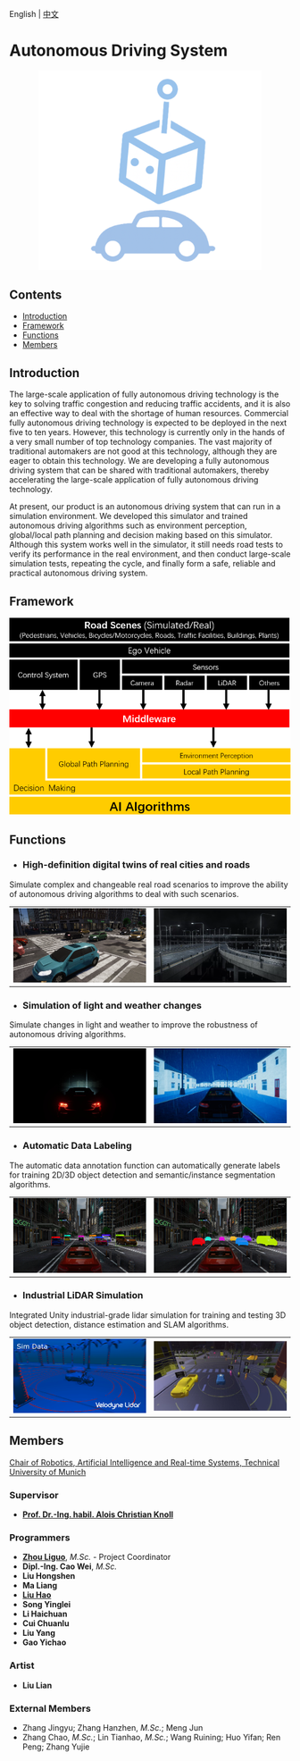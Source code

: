 English | [中文](https://github.com/tum-autonomousdriving/.github/blob/main/profile/README_zh.md)
# Autonomous Driving System

<p align="center"> <img alt="GitHub release" src="https://github.com/tum-autonomousdriving/.github/blob/main/images/Logo.png", width = "400"></p>

## Contents

- [Introduction](#introduction)
- [Framework](#framework)
- [Functions](#functions)
- [Members](#members)

## Introduction

The large-scale application of fully autonomous driving technology is the key to solving traffic congestion and reducing traffic accidents, and it is also an effective way to deal with the shortage of human resources. Commercial fully autonomous driving technology is expected to be deployed in the next five to ten years. However, this technology is currently only in the hands of a very small number of top technology companies. The vast majority of traditional automakers are not good at this technology, although they are eager to obtain this technology. We are developing a fully autonomous driving system that can be shared with traditional automakers, thereby accelerating the large-scale application of fully autonomous driving technology.

At present, our product is an autonomous driving system that can run in a simulation environment. We developed this simulator and trained autonomous driving algorithms such as environment perception, global/local path planning and decision making based on this simulator. Although this system works well in the simulator, it still needs road tests to verify its performance in the real environment, and then conduct large-scale simulation tests, repeating the cycle, and finally form a safe, reliable and practical autonomous driving system.
## Framework
![image](https://github.com/tum-autonomousdriving/.github/blob/main/images/framework.png)

## Functions
* ### High-definition digital twins of real cities and roads
Simulate complex and changeable real road scenarios to improve the ability of autonomous driving algorithms to deal with such scenarios.
<table>
  <tr>
    <td vlign="center">
      <img src="https://github.com/tum-autonomousdriving/.github/blob/main/images/urban.png" alt="Pin popup window">
    </td>
    <td vlign="center">
      <img src="https://github.com/tum-autonomousdriving/.github/blob/main/images/urban2.png" alt="Popup window">
    </td>
  </tr>
</table>

* ### Simulation of light and weather changes
Simulate changes in light and weather to improve the robustness of autonomous driving algorithms.
<table>
  <tr>
    <td vlign="center">
      <img src="https://github.com/tum-autonomousdriving/.github/blob/main/images/light.png" alt="Pin popup window", width ="600">
    </td>
    <td vlign="center">
      <img src="https://github.com/tum-autonomousdriving/.github/blob/main/images/weather.png" alt="Popup window", width ="600">
    </td>
  </tr>
</table>

* ### Automatic Data Labeling
The automatic data annotation function can automatically generate labels for training 2D/3D object detection and semantic/instance segmentation algorithms.
<table>
  <tr>
    <td vlign="center">
      <img src="https://github.com/tum-autonomousdriving/.github/blob/main/images/lable.png" alt="Pin popup window">
    </td>
    <td vlign="center">
      <img src="https://github.com/tum-autonomousdriving/.github/blob/main/images/segmentation.png" alt="Popup window">
    </td>
  </tr>
</table>

* ### Industrial LiDAR Simulation
Integrated Unity industrial-grade lidar simulation for training and testing 3D object detection, distance estimation and SLAM algorithms.
<table>
  <tr>
    <td vlign="center">
      <img src="https://github.com/tum-autonomousdriving/.github/blob/main/images/sim1.png" alt="Pin popup window", width ="600">
    </td>
    <td vlign="center">
      <img src="https://github.com/tum-autonomousdriving/.github/blob/main/images/Sim2.jpg" alt="Popup window", width ="600">
    </td>
  </tr>
</table>


## Members

<a href="https://www.ce.cit.tum.de/air/home/">Chair of Robotics, Artificial Intelligence and Real-time Systems, Technical University of Munich</a>

### Supervisor

* **[Prof. Dr.-Ing. habil. Alois Christian Knoll](https://www.ce.cit.tum.de/air/people/prof-dr-ing-habil-alois-knoll/)**

### Programmers
* **[Zhou Liguo](https://www.ce.cit.tum.de/air/people/liguo-zhou/)**, *M.Sc.* - Project Coordinator
* **Dipl.-Ing. Cao Wei**, *M.Sc.*
* **Liu Hongshen**
* **Ma Liang**
* **[Liu Hao](linkedin.com/in/hao-liu97)**
* **Song Yinglei**
* **Li Haichuan**
* **Cui Chuanlu**
* **Liu Yang**
* **Gao Yichao**

### Artist
* **Liu Lian**

### External Members
* Zhang Jingyu; Zhang Hanzhen, *M.Sc.*; Meng Jun
* Zhang Chao, *M.Sc.*; Lin Tianhao, *M.Sc.*; Wang Ruining; Huo Yifan; Ren Peng; Zhang Yujie
